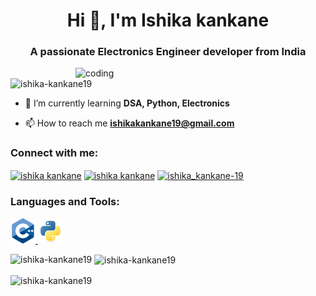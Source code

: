 <h1 align="center">Hi 👋, I'm Ishika kankane</h1>
<h3 align="center">A passionate Electronics Engineer developer from India</h3>
<img align="right" alt="coding" width="400" src="https://user-images.githubusercontent.com/74038190/236119160-976a0405-caa7-470c-9356-16d43402ea0a.gif"> 
<p align="left"> <img src="https://komarev.com/ghpvc/?username=ishika-kankane19&label=Profile%20views&color=0e75b6&style=flat" alt="ishika-kankane19" /> </p>

- 🌱 I’m currently learning **DSA, Python, Electronics**

- 📫 How to reach me **ishikakankane19@gmail.com**

<h3 align="left">Connect with me:</h3>
<p align="left">
<a href="https://linkedin.com/in/ishika kankane" target="blank"><img align="center" src="https://raw.githubusercontent.com/rahuldkjain/github-profile-readme-generator/master/src/images/icons/Social/linked-in-alt.svg" alt="ishika kankane" height="30" width="40" /></a>
<a href="https://instagram.com/ishika kankane" target="blank"><img align="center" src="https://raw.githubusercontent.com/rahuldkjain/github-profile-readme-generator/master/src/images/icons/Social/instagram.svg" alt="ishika kankane" height="30" width="40" /></a>
<a href="https://www.leetcode.com/ishika_kankane-19" target="blank"><img align="center" src="https://raw.githubusercontent.com/rahuldkjain/github-profile-readme-generator/master/src/images/icons/Social/leet-code.svg" alt="ishika_kankane-19" height="30" width="40" /></a>
</p>

<h3 align="left">Languages and Tools:</h3>
<p align="left"> <a href="https://www.w3schools.com/cpp/" target="_blank" rel="noreferrer"> <img src="https://raw.githubusercontent.com/devicons/devicon/master/icons/cplusplus/cplusplus-original.svg" alt="cplusplus" width="40" height="40"/> </a> <a href="https://www.python.org" target="_blank" rel="noreferrer"> <img src="https://raw.githubusercontent.com/devicons/devicon/master/icons/python/python-original.svg" alt="python" width="40" height="40"/> </a> </p>

<p><img align="left" src="https://github-readme-stats.vercel.app/api/top-langs?username=ishika-kankane19&show_icons=true&locale=en&layout=compact" alt="ishika-kankane19" /></p>

<p>&nbsp;<img align="center" src="https://github-readme-stats.vercel.app/api?username=ishika-kankane19&show_icons=true&locale=en" alt="ishika-kankane19" /></p>

<p><img align="center" src="https://github-readme-streak-stats.herokuapp.com/?user=ishika-kankane19&" alt="ishika-kankane19" /></p>
